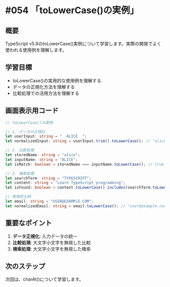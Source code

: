 # #054 「toLowerCase()の実例」

## 概要
TypeScript v5.9のtoLowerCase()実例について学習します。実際の開発でよく使われる使用例を理解します。

## 学習目標
- toLowerCase()の実用的な使用例を理解する
- データの正規化方法を理解する
- 比較処理での活用方法を理解する

## 画面表示用コード

```typescript
// toLowerCase()の実例

// 1. データの正規化
let userInput: string = "  ALICE  ";
let normalizedInput: string = userInput.trim().toLowerCase(); // "alice"

// 2. 比較処理
let storedName: string = "alice";
let inputName: string = "ALICE";
let isMatch: boolean = storedName === inputName.toLowerCase(); // true

// 3. 検索処理
let searchTerm: string = "TYPESCRIPT";
let content: string = "Learn TypeScript programming";
let isFound: boolean = content.toLowerCase().includes(searchTerm.toLowerCase());

// 実用的な例
let email: string = "USER@EXAMPLE.COM";
let normalizedEmail: string = email.toLowerCase(); // "user@example.com"
```

## 重要なポイント
1. **データ正規化**: 入力データの統一
2. **比較処理**: 大文字小文字を無視した比較
3. **検索処理**: 大文字小文字を無視した検索

## 次のステップ
次回は、charAt()について学習します。